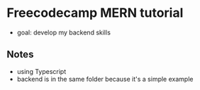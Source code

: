 # Freecodecamp MERN tutorial

- goal: develop my backend skills

## Notes

- using Typescript
- backend is in the same folder because it's a simple example